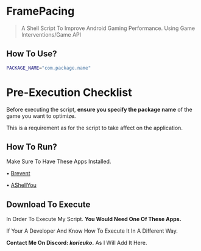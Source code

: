 # FramePacing
> A Shell Script To Improve Android Gaming Performance. Using Game Interventions/Game API


## How To Use?
```sh
PACKAGE_NAME="com.package.name"
```
# Pre-Execution Checklist
Before executing the script, **ensure you specify the package name** of the game you want to optimize.  

This is a requirement as for the script to take affect on the application.

## How To Run?
Make Sure To Have These Apps Installed.

• [Brevent](https://play.google.com/store/apps/details?id=me.piebridge.brevent)

• [AShellYou](https://github.com/DP-Hridayan/aShellYou)

## **Download To Execute** 

In Order To Execute My Script. **You Would Need One Of These Apps.**

If Your A Developer And Know How To Execute It In A Different Way.


**Contact Me On Discord: *korieuko*.**
As I Will Add It Here.
